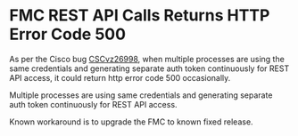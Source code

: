 # FMC REST API Calls Returns HTTP Error Code 500

As per the Cisco bug [CSCvz26998](https://bst.cisco.com/bugsearch/bug/CSCvz26998), when multiple processes are using the same credentials and generating separate auth token continuously for REST API access, it could return http error code 500 occasionally.

Multiple processes are using same credentials and generating separate auth token continuously for REST API access.

Known workaround is to upgrade the FMC to known fixed release.
